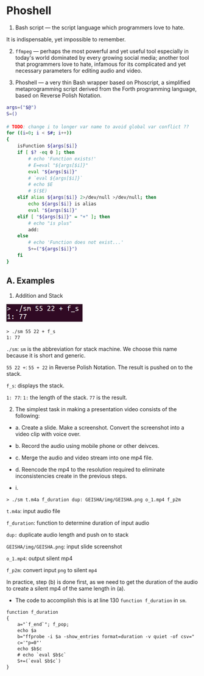 # Phoshell

1. Bash script &mdash; the script language which programmers love to hate.

It is indispensable, yet impossible to remember.

2. `ffmpeg` &mdash; perhaps the most powerful and yet useful tool especially in today's world dominated by every growing social media; another tool that programmers love to hate, infamous for its complicated and yet necessary parameters for editing audio and video.

3. Phoshell &mdash; a very thin Bash wrapper based on Phoscript, a simplified metaprogramming script derived from the Forth programming language, based on Reverse Polish Notation.

```bash
args=("$@")
S=()

# TODO: change i to longer var name to avoid global var conflict ??
for ((i=0; i < $#; i++))
{
    isFunction ${args[$i]}
    if [ $? -eq 0 ]; then
        # echo 'Function exists!'
        # E=eval "${args[$i]}"
        eval "${args[$i]}"
        # `eval ${args[$i]}`
        # echo $E
        # $($E)
    elif alias ${args[$i]} 2>/dev/null >/dev/null; then 
        echo ${args[$i]} is alias
        eval "${args[$i]}"
    elif [ "${args[$i]}" = "+" ]; then
        # echo "is plus"
        add:
    else
        # echo 'Function does not exist...'
        S+=("${args[$i]}")    
    fi
}

```
## A. Examples

1. Addition and Stack
<img src="https://github.com/udexon/Phoshell/blob/master/Phoshell/img/add_55_22.png" width=200>

```
> ./sm 55 22 + f_s
1: 77 
```
`./sm`: `sm` is the abbreviation for stack machine. We choose this name because it is short and generic.

`55 22 +`: `55 + 22` in Reverse Polish Notation. The result is pushed on to the stack.

`f_s`: displays the stack.

`1: 77`: `1:` the length of the stack. `77` is the result.


2. The simplest task in making a presentation video consists of the following:

- a. Create a slide. Make a screenshot. Convert the screenshot into a video clip with voice over.
- b. Record the audio using mobile phone or other deivces.
- c. Merge the audio and video stream into one mp4 file.
- d. Reencode the mp4 to the resolution required to eliminate inconsistencies create in the previous steps.

- i. 

```
> ./sm t.m4a f_duration dup: GEISHA/img/GEISHA.png o_1.mp4 f_p2m
```

`t.m4a`: input audio file

`f_duration`: function to determine duration of input audio

`dup:` duplicate audio length and push on to stack

`GEISHA/img/GEISHA.png`: input slide screenshot 

`o_1.mp4`: output silent mp4

`f_p2m`: convert input `png` to silent `mp4`

In practice, step (b) is done first, as we need to get the duration of the audio to create a silent mp4 of the same length in (a).
  - The code to accomplish this is at line 130 `function f_duration` in `sm`.
  
```
function f_duration
{
    a="`f_end`"; f_pop;
    echo $a
    b="ffprobe -i $a -show_entries format=duration -v quiet -of csv="
    c='"p=0"'
    echo $b$c
    # echo `eval $b$c`
    S+=(`eval $b$c`)
}
```
